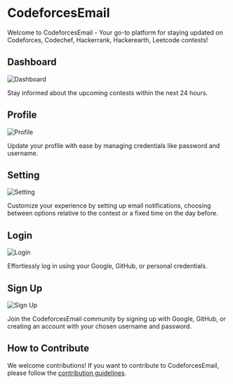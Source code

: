 # CodeforcesEmail

Welcome to CodeforcesEmail - Your go-to platform for staying updated on Codeforces, Codechef, Hackerrank, Hackerearth, Leetcode contests!

## Dashboard

![Dashboard](https://github.com/harshit-2004/Contest-Update/assets/96365691/30ebb1e5-75e6-4349-a1da-834ad7f5753c.png)

Stay informed about the upcoming contests within the next 24 hours.

## Profile

![Profile](https://github.com/harshit-2004/Contest-Update/assets/96365691/571a4816-8d0c-4cd1-8925-579a738b2232.png)

Update your profile with ease by managing credentials like password and username.

## Setting

![Setting](https://github.com/harshit-2004/Contest-Update/assets/96365691/da5bc0b6-c42b-43df-95a2-71cf893f9c67.png)

Customize your experience by setting up email notifications, choosing between options relative to the contest or a fixed time on the day before.

## Login

![Login](https://github.com/harshit-2004/Contest-Update/assets/96365691/b42c647a-74cf-4ed6-bf66-5114746ad654.png)

Effortlessly log in using your Google, GitHub, or personal credentials.

## Sign Up

![Sign Up](https://github.com/harshit-2004/Contest-Update/assets/96365691/b8970e1c-8115-4264-893c-76640498d933.png)

Join the CodeforcesEmail community by signing up with Google, GitHub, or creating an account with your chosen username and password.

## How to Contribute

We welcome contributions! If you want to contribute to CodeforcesEmail, please follow the [contribution guidelines](CONTRIBUTING.md).